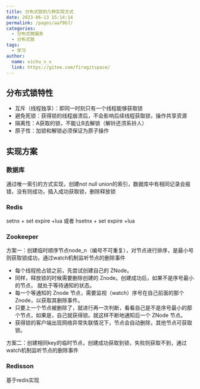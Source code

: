 ```yaml
---
title: 分布式锁的几种实现方式
date: 2023-06-13 15:14:14
permalink: /pages/aaf9b7/
categories:
  - 分布式微服务
  - 分布式锁
tags:
  - 学习
author: 
  name: xichu_v_v
  link: https://gitee.com/firegitspace/
---
```


## 分布式锁特性
- 互斥（线程独享）：即同一时刻只有一个线程能够获取锁
- 避免死锁：获得锁的线程崩溃后，不会影响后续线程获取锁，操作共享资源
- 隔离性：A获取的锁，不能让B去解锁（解铃还须系铃人）
- 原子性：加锁和解锁必须保证为原子操作

## 实现方案
### 数据库
通过唯一索引的方式实现，创建not null union的索引，数据库中有相同记录会报错，没有则成功，插入成功获取锁，删除释放锁

### Redis
setnx + set expire +lua
或者
hsetnx + set expire +lua

### Zookeeper
方案一：创建临时顺序节点node_n（编号不可重复），对节点进行排序，是最小号则获取锁成功，通过watch机制监听节点的删除事件

- 每个线程抢占锁之前，先尝试创建自己的 ZNode。
- 同样，释放锁的时候需要删除创建的 Znode。创建成功后，如果不是序号最小的节点， 就处于等待通知的状态。
- 每一个等通知的 Znode 节点，需要监视（watch）序号在自己前面的那个 Znode，以获取其删除事件。 
- 只要上一个节点被删除了，就进行再一次判断，看看自己是不是序号最小的那个节点，如果是，自己就获得锁。就这样不断地通知后一个 ZNode 节点。
- 获得锁的客户端出现网络异常失联情况下，节点会自动删除，其他节点可获取锁。

方案二：创建相同key的临时节点，创建成功获取到锁，失败则获取不到，通过watch机制监听节点的删除事件

### Redisson
基于redis实现